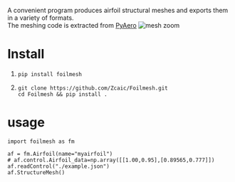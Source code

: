 A convenient program produces airfoil structural meshes and exports them in a variety of formats.<br>
The meshing code is extracted from [PyAero](https://github.com/chiefenne/PyAero)
![mesh zoom](./assert/mesh_zoom.gif "mesh")<br>

# Install
1. 
    ```
    pip install foilmesh
    ```
2.
    ```
    git clone https://github.com/Zcaic/Foilmesh.git
    cd Foilmesh && pip install .
    ```

# usage
```
import foilmesh as fm

af = fm.Airfoil(name="myairfoil")
# af.control.Airfoil_data=np.array([[1.00,0.95],[0.89565,0.777]])
af.readControl("./example.json")
af.StructureMesh()
```